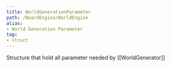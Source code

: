 ```yaml
---
title: WorldGenerationParameter
path: /BoardEngine/WorldEngine
alias: 
- World Generation Parameter
tag: 
- struct
---
```

Structure that hold all parameter needed by [[WorldGenerator]]  
